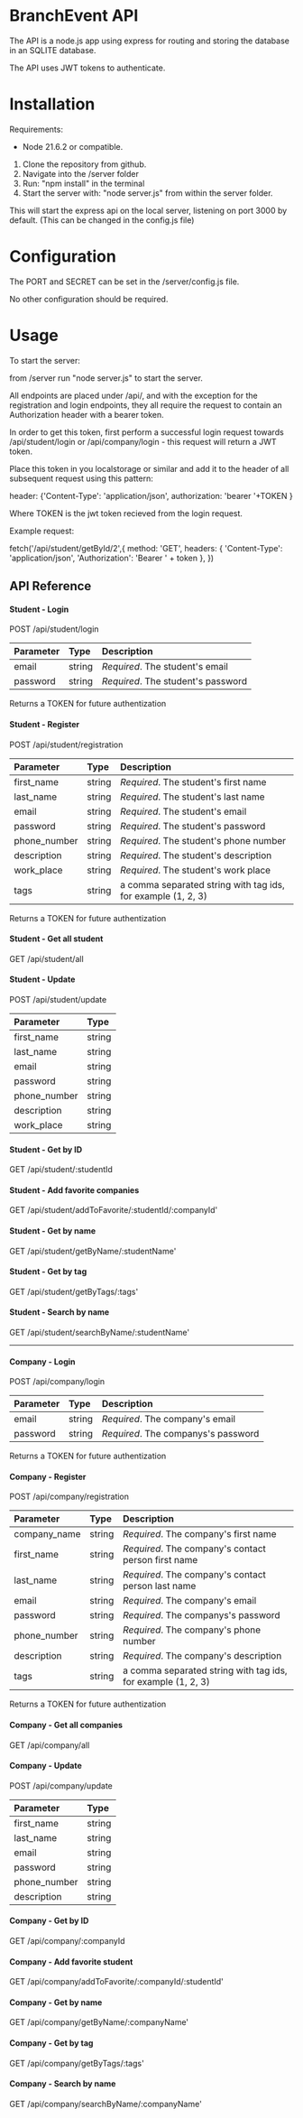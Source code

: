 # BranchEvent API

The API is a node.js app using express for routing and storing the database in an SQLITE database.

The API uses JWT tokens to authenticate.

# Installation

Requirements: 
- Node 21.6.2 or compatible.

1. Clone the repository from github. 
2. Navigate into the /server folder
3. Run: "npm install" in the terminal
4. Start the server with: "node server.js" from within the server folder.

This will start the express api on the local server, listening on port 3000 by default. (This can be changed in the config.js file)

# Configuration

The PORT and SECRET can be set in the /server/config.js file.

No other configuration should be required.

# Usage

To start the server:

from /server run "node server.js" to start the server.

All endpoints are placed under /api/, and with the exception for the registration and login endpoints, they all require the request to contain an Authorization header with a bearer token.

In order to get this token, first perform a successful login request towards /api/student/login or /api/company/login - this request will return a JWT token. 

Place this token in you localstorage or similar and add it to the header of all subsequent request using this pattern:

header: {'Content-Type': 'application/json', authorization: 'bearer '+TOKEN }

Where TOKEN is the jwt token recieved from the login request.

Example request:

 fetch('/api/student/getById/2',{
    method: 'GET', 
    headers: {
        'Content-Type': 'application/json',
        'Authorization': 'Bearer ' + token
    },
})


## API Reference

#### Student - Login

  POST /api/student/login

| Parameter | Type     | Description                |
| :-------- | :------- | :------------------------- |
| email | string | *Required*. The student's email |
| password | string | *Required*. The student's password |

Returns a TOKEN for future authentization

#### Student - Register

  POST /api/student/registration

| Parameter | Type     | Description                |
| :-------- | :------- | :------------------------- |
| first_name | string | *Required*. The student's first name |
| last_name | string | *Required*. The student's last name |
| email | string | *Required*. The student's email |
| password | string | *Required*. The student's password |
| phone_number | string | *Required*. The student's phone number |
| description| string | *Required*. The student's description|
| work_place| string | *Required*. The student's work place |
| tags | string | a comma separated string with tag ids, for example (1, 2, 3)|

Returns a TOKEN for future authentization

#### Student - Get all student

  GET /api/student/all

#### Student - Update
 
  POST /api/student/update

| Parameter | Type     | 
| :-------- | :------- | 
| first_name | string | 
| last_name | string | 
| email | string | 
| password | string | 
| phone_number | string |  
| description| string | 
| work_place| string | 


#### Student - Get by ID
 
  GET /api/student/:studentId

#### Student - Add favorite companies
 
  GET /api/student/addToFavorite/:studentId/:companyId'

#### Student - Get by name
 
  GET /api/student/getByName/:studentName'

#### Student - Get by tag
 
  GET /api/student/getByTags/:tags'

#### Student - Search by name
 
  GET /api/student/searchByName/:studentName'

---

#### Company - Login

  POST /api/company/login

| Parameter | Type     | Description                |
| :-------- | :------- | :------------------------- |
| email | string | *Required*. The company's email |
| password | string | *Required*. The companys's password |

Returns a TOKEN for future authentization

#### Company - Register

  POST /api/company/registration

| Parameter | Type     | Description                |
| :-------- | :------- | :------------------------- |
| company_name | string | *Required*. The company's first name |
| first_name | string | *Required*. The company's contact person first name |
| last_name | string | *Required*. The company's contact person last name |
| email | string | *Required*. The company's email |
| password | string | *Required*. The companys's password |
| phone_number | string | *Required*. The company's phone number |
| description| string | *Required*. The company's description|
| tags | string | a comma separated string with tag ids, for example (1, 2, 3)|

Returns a TOKEN for future authentization

#### Company - Get all companies

  GET /api/company/all

#### Company - Update
 
  POST /api/company/update

| Parameter | Type     | 
| :-------- | :------- | 
| first_name | string | 
| last_name | string | 
| email | string | 
| password | string | 
| phone_number | string |  
| description| string | 


#### Company - Get by ID
 
  GET /api/company/:companyId

#### Company - Add favorite student
 
  GET /api/company/addToFavorite/:companyId/:studentId'

#### Company - Get by name
 
  GET /api/company/getByName/:companyName'

#### Company - Get by tag
 
  GET /api/company/getByTags/:tags'

#### Company - Search by name
 
  GET /api/company/searchByName/:companyName'
